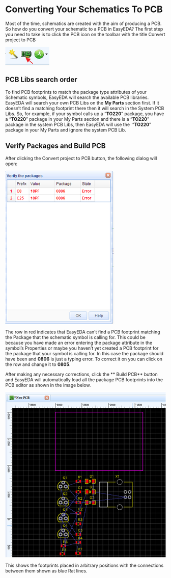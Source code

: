  
# Converting Your Schematics To PCB
Most of the time, schematics are created with the aim of producing a PCB. So how do you convert your schematic to a PCB in EasyEDA? The first step you need to take is to click the PCB icon on the toolbar with the title Convert project to PCB

![](images/image132.png)

## PCB Libs search order 

To find PCB footprints to match the package type attributes of your Schematic symbols, EasyEDA will search the available PCB libraries. EasyEDA will search your own PCB Libs on the **My Parts** section first. If it doesn’t find a matching footprint there then it will search in the System PCB Libs. So, for example, if your symbol calls up a “**TO220**” package, you have a “**TO220**” package in your My Parts section and there is a “**TO220**” package in the system PCB Libs, then EasyEDA will use the  “**TO220**” package in your My Parts and ignore the system PCB Lib.

##   Verify Packages and Build PCB 

After clicking the Convert project to PCB button, the following dialog will open:

![](images/image155.png)

The row in red indicates that EasyEDA can’t find a PCB footprint matching the Package that the schematic symbol is calling for. This could be because you have made an error entering the package attribute in the symbol’s Properties or maybe you haven’t yet created a PCB footprint for the package that your symbol is calling for. In this case the package should have been and **0806** is just a typing error. To correct it on you can click on the row and change it to **0805**.

After making any necessary corrections, click the ** Build PCB** button and EasyEDA will automatically load all the package PCB footprints into the PCB editor as shown in the image below.

![](images/image125.png)

This shows the footprints placed in arbitrary positions with the connections between them shown as blue Rat lines.
 
